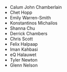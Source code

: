 * Calum John Chamberlain
* Chet Hopp
* Emily Warren-Smith
* Konstantinos Michailos
* Shanna Chu
* Derrick Chambers
* Chris Scott
* Felix Halpaap
* Iman Kahbasi
* eQ Halauwet
* Tyler Newton
* Glenn Nelson
